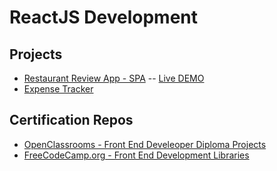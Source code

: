 # ReactJS Development

## Projects
* [Restaurant Review App - SPA](https://github.com/paulAlexSerban/prj--restaurant-review-app--spa) -- [Live DEMO](https://restaurant-review-app-react.netlify.app/)
* [Expense Tracker](https://github.com/paulAlexSerban/prj--expense-tracker)

## Certification Repos
* [OpenClassrooms - Front End Develeoper Diploma Projects](https://github.com/paulAlexSerban/OpenClassrooms-FrontEnd-Developer-Diploma-Projects)
* [FreeCodeCamp.org - Front End Development Libraries](https://)
